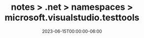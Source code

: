 ---
title: notes > .net > namespaces > microsoft.visualstudio.testtools
date: 2023-06-15T00:00:00-06:00
draft: false
---
